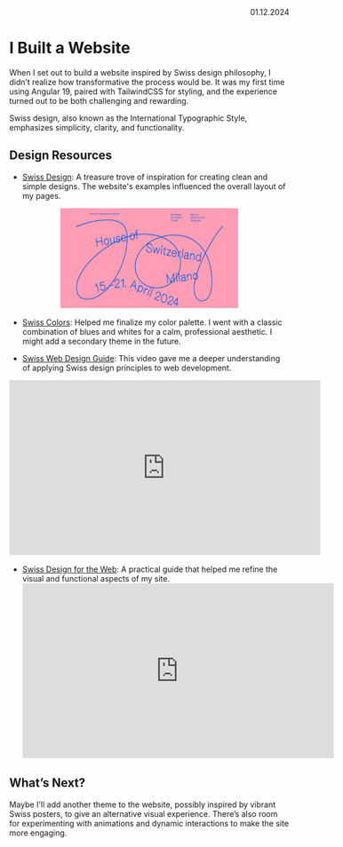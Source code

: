 <div style="text-align: right">
01.12.2024
</div>

# I Built a Website

When I set out to build a website inspired by Swiss design philosophy, I didn’t realize how transformative the process would be. It was my first time using Angular 19, paired with TailwindCSS for styling, and the experience turned out to be both challenging and rewarding.

Swiss design, also known as the $\text{International Typographic Style}$, emphasizes simplicity, clarity, and functionality.

## Design Resources

- [Swiss Design](https://www.design.swiss/): A treasure trove of inspiration for creating clean and simple designs. The website's examples influenced the overall layout of my pages.

<div style="text-align: center">
  <img alt="simple, clean; design.swiss made me focus on grids" height="180" src="content/images/design-swiss.png" title="Homepage of design.swiss" width="320"/>
</div>

- [Swiss Colors](https://fabianburghardt.de/swisscolors/): Helped me finalize my color palette. I went with a classic combination of blues and whites for a calm, professional aesthetic. I might add a secondary theme in the future.

- [Swiss Web Design Guide](https://youtu.be/qdHipyZgOTY?si=pQ7t1XAlPeYUK03I): This video gave me a deeper understanding of applying Swiss design principles to web development.

<iframe width="560" height="315" src="https://www.youtube.com/embed/qdHipyZgOTY?si=0nrzt4BnqhfRQP8S" title="YouTube video player" frameborder="0" allow="accelerometer; autoplay; clipboard-write; encrypted-media; gyroscope; picture-in-picture; web-share" referrerpolicy="strict-origin-when-cross-origin" allowfullscreen></iframe>  

- [Swiss Design for the Web](https://www.youtube.com/watch?v=06WMy5jsjIg&t=231s&pp=ygUUc3dpc3MgZGVzaWduIHdlYnNpdGU%3D): A practical guide that helped me refine the visual and functional aspects of my site.
  <iframe width="560" height="315" src="https://www.youtube.com/embed/06WMy5jsjIg?si=IF2vWxa8Z211Kfd-" title="YouTube video player" frameborder="0" allow="accelerometer; autoplay; clipboard-write; encrypted-media; gyroscope; picture-in-picture; web-share" referrerpolicy="strict-origin-when-cross-origin" allowfullscreen></iframe>

## What’s Next?

Maybe I'll add another theme to the website, possibly inspired by vibrant Swiss posters, to give an alternative visual experience. There’s also room for experimenting with animations and dynamic interactions to make the site more engaging.

